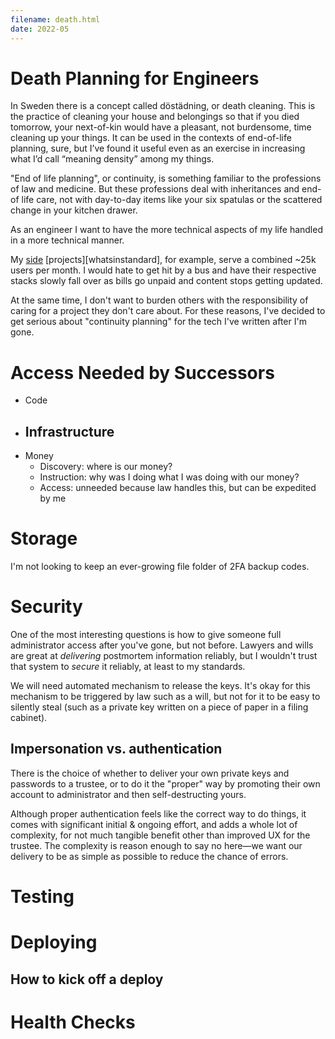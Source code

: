 ```yaml
---
filename: death.html
date: 2022-05
---
```


# Death Planning for Engineers
In Sweden there is a concept called döstädning, or death cleaning. This is the practice of cleaning your house and belongings so that if you died tomorrow, your next-of-kin would have a pleasant, not burdensome, time cleaning up your things. It can be used in the contexts of end-of-life planning, sure, but I’ve found it useful even as an exercise in increasing what I’d call “meaning density” among my things.

"End of life planning", or continuity, is something familiar to the professions of law and medicine. But these professions deal with inheritances and end-of life care, not with day-to-day items like your six spatulas or the scattered change in your kitchen drawer.

As an engineer I want to have the more technical aspects of my life handled in a more technical manner.

My [side][splits.io] [projects][whatsinstandard], for example, serve a combined ~25k users per month. I would hate to get hit by a bus and have their respective stacks slowly fall over as bills go unpaid and content stops getting updated.

At the same time, I don't want to burden others with the responsibility of caring for a project they don't care about. For these reasons, I've decided to get serious about "continuity planning" for the tech I've written after I'm gone.

[splits.io]: https://splits.io
[whatsinstandard.com]: https://whatsinstandard.com

# Access Needed by Successors
- Code
- Infrastructure 
	- 
- Money
	- Discovery: where is our money?
	- Instruction: why was I doing what I was doing with our money?
	- Access: unneeded because law handles this, but can be expedited by me

# Storage
I'm not looking to keep an ever-growing file folder of 2FA backup codes.

# Security
One of the most interesting questions is how to give someone full administrator access after you've gone, but not before. Lawyers and wills are great at *delivering* postmortem information reliably, but I wouldn't trust that system to *secure* it reliably, at least to my standards.

We will need automated mechanism to release the keys. It's okay for this mechanism to be triggered by law such as a will, but not for it to be easy to silently steal (such as a private key written on a piece of paper in a filing cabinet).

## Impersonation vs. authentication
There is the choice of whether to deliver your own private keys and passwords to a trustee, or to do it the "proper" way by promoting their own account to administrator and then self-destructing yours.

Although proper authentication feels like the correct way to do things, it comes with significant initial & ongoing effort, and adds a whole lot of complexity, for not much tangible benefit other than improved UX for the trustee. The complexity is reason enough to say no here—we want our delivery to be as simple as possible to reduce the chance of errors.

## 

# Testing

# Deploying
## How to kick off a deploy
# Health Checks